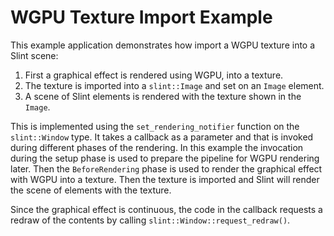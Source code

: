 <!-- Copyright © SixtyFPS GmbH <info@slint.dev> ; SPDX-License-Identifier: MIT -->

# WGPU Texture Import Example

This example application demonstrates how import a WGPU texture into a Slint scene:

1. First a graphical effect is rendered using WGPU, into a texture.
2. The texture is imported into a `slint::Image` and set on an `Image` element.
3. A scene of Slint elements is rendered with the texture shown in the `Image`.

This is implemented using the `set_rendering_notifier` function on the `slint::Window` type. It takes a callback as a parameter and that is invoked during different phases of the rendering. In this example the invocation during the setup phase is used to prepare the pipeline for WGPU rendering later. Then the `BeforeRendering` phase is used to render the graphical effect with WGPU into a texture. Then the texture is imported and Slint will render the scene of elements with the texture.

Since the graphical effect is continuous, the code in the callback requests a redraw of the contents by calling `slint::Window::request_redraw()`.

